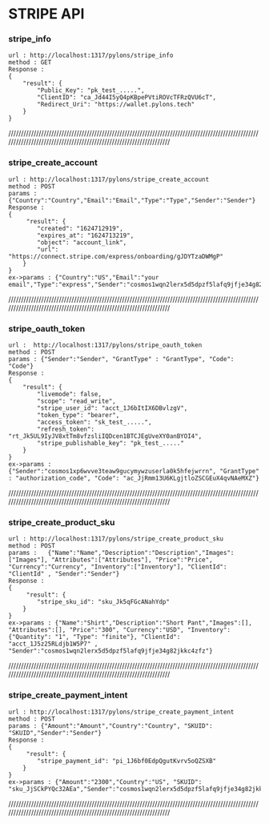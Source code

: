 # STRIPE API 
###  stripe_info  
    url : http://localhost:1317/pylons/stripe_info
    method : GET 
    Response : 
    {
        "result": {
            "Public_Key": "pk_test_.....",
            "ClientID": "ca_Jd44I5yQ4pKBpePVtiROVcTFRzQVU6cT",
            "Redirect_Uri": "https://wallet.pylons.tech"
        }
    } 
///////////////////////////////////////////////////////////////////////////////////////////////////////////////////////////////////////////////////////////////////
###  stripe_create_account  
    url : http://localhost:1317/pylons/stripe_create_account
    method : POST
    params : {"Country":"Country","Email":"Email","Type":"Type","Sender":"Sender"}
    Response : 
    {
         "result": {
	        "created": "1624712919",
	        "expires_at": "1624713219",
	        "object": "account_link",
	        "url": "https://connect.stripe.com/express/onboarding/gJDYTzaDWMgP"
	    }
    }
    ex->params : {"Country":"US","Email":"your email","Type":"express","Sender":"cosmos1wqn2lerx5d5dpzf5lafq9jfje34g82jkkc4zfz"}
///////////////////////////////////////////////////////////////////////////////////////////////////////////////////////////////////////////////////////////////////
###  stripe_oauth_token                
    url :  http://localhost:1317/pylons/stripe_oauth_token  
    method : POST
    params : {"Sender":"Sender", "GrantType" : "GrantType", "Code": "Code"}
    Response : 
    {
        "result": {
	        "livemode": false,
	        "scope": "read_write",
	        "stripe_user_id": "acct_1J6bItIX6DBvlzgV",
	        "token_type": "bearer",
	        "access_token": "sk_test_.....",
	        "refresh_token": "rt_Jk5UL9IyJV8xtTm8vfzsliIQDcen1BTCJEgUveXY0anBYOI4",
	        "stripe_publishable_key": "pk_test_....."
	    }
    }
    ex->params : {"Sender":"cosmos1xp6wvve3teaw9gucymywzuserla0k5hfejwrrn", "GrantType" : "authorization_code", "Code": "ac_JjRmm13U6KLgjtloZSCGEuX4qvNAeMXZ"}
///////////////////////////////////////////////////////////////////////////////////////////////////////////////////////////////////////////////////////////////////
 ###  stripe_create_product_sku  
    url : http://localhost:1317/pylons/stripe_create_product_sku
    method : POST
    params :   {"Name":"Name","Description":"Description","Images":["Images"], "Attributes":["Attributes"], "Price":"Price", "Currency":"Currency", "Inventory":["Inventory"], "ClientId": "ClientId" , "Sender":"Sender"}
    Response : 
    {
         "result": {
	        "stripe_sku_id": "sku_Jk5qFGcANahYdp"
	    }
    }
    ex->params : {"Name":"Shirt","Description":"Short Pant","Images":[], "Attributes":[], "Price":"300", "Currency":"USD", "Inventory":{"Quantity": "1", "Type": "finite"}, "ClientId": "acct_1J5z25RLdjb1W5P7" , "Sender":"cosmos1wqn2lerx5d5dpzf5lafq9jfje34g82jkkc4zfz"}
///////////////////////////////////////////////////////////////////////////////////////////////////////////////////////////////////////////////////////////////////
###  stripe_create_payment_intent  
    url : http://localhost:1317/pylons/stripe_create_payment_intent
    method : POST
    params : {"Amount":"Amount","Country":"Country", "SKUID": "SKUID","Sender":"Sender"} 
    Response : 
    {
         "result": {
	        "stripe_payment_id": "pi_1J6bf0EdpQgutKvrv5oQZSXB"
	    }
    }
    ex->params : {"Amount":"2300","Country":"US", "SKUID": "sku_JjSCkPYQc32AEa","Sender":"cosmos1wqn2lerx5d5dpzf5lafq9jfje34g82jkkc4zfz"} 
///////////////////////////////////////////////////////////////////////////////////////////////////////////////////////////////////////////////////////////////////
    